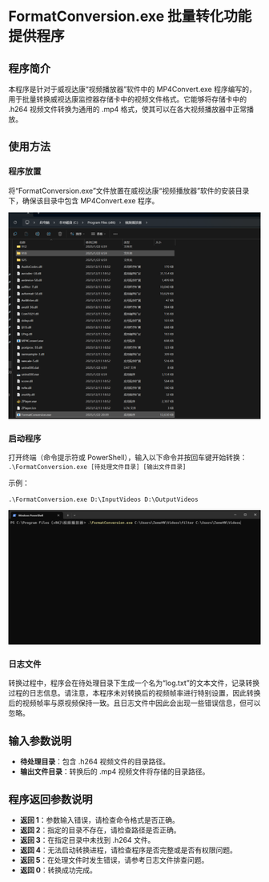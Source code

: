 # FormatConversion.exe 批量转化功能提供程序

## 程序简介
本程序是针对于威视达康“视频播放器”软件中的 MP4Convert.exe 程序编写的，用于批量转换威视达康监控器存储卡中的视频文件格式。它能够将存储卡中的 .h264 视频文件转换为通用的 .mp4 格式，使其可以在各大视频播放器中正常播放。

## 使用方法

### 程序放置
将“FormatConversion.exe”文件放置在威视达康“视频播放器”软件的安装目录下，确保该目录中包含 MP4Convert.exe 程序。

![插图1](/markdown/屏幕截图%202025-01-22%20202514.png "文件目录")

### 启动程序
打开终端（命令提示符或 PowerShell），输入以下命令并按回车键开始转换：
`.\FormatConversion.exe [待处理文件目录] [输出文件目录]`

示例：

`.\FormatConversion.exe D:\InputVideos D:\OutputVideos`

![插图2](/markdown/屏幕截图%202025-01-22%20202824.png "终端窗口")

### 日志文件
转换过程中，程序会在待处理目录下生成一个名为“log.txt”的文本文件，记录转换过程的日志信息。请注意，本程序未对转换后的视频帧率进行特别设置，因此转换后的视频帧率与原视频保持一致。且日志文件中因此会出现一些错误信息，但可以忽略。

## 输入参数说明
- **待处理目录**：包含 .h264 视频文件的目录路径。
- **输出文件目录**：转换后的 .mp4 视频文件将存储的目录路径。

## 程序返回参数说明
- **返回 1**：参数输入错误，请检查命令格式是否正确。
- **返回 2**：指定的目录不存在，请检查路径是否正确。
- **返回 3**：在指定目录中未找到 .h264 文件。
- **返回 4**：无法启动转换进程，请检查程序是否完整或是否有权限问题。
- **返回 5**：在处理文件时发生错误，请参考日志文件排查问题。
- **返回 0**：转换成功完成。

